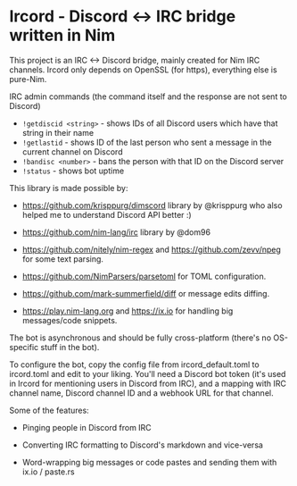 # Ircord - Discord <-> IRC bridge written in Nim
This project is an IRC <-> Discord bridge, mainly created for Nim IRC channels.
Ircord only depends on OpenSSL (for https), everything else is pure-Nim.


IRC admin commands (the command itself and the response are not sent to Discord)
- `!getdiscid <string>` - shows IDs of all Discord users which have that string in their name
- `!getlastid` - shows ID of the last person who sent a message in the current channel on Discord
- `!bandisc <number>` - bans the person with that ID on the Discord server
- `!status` - shows bot uptime

This library is made possible by:

- https://github.com/krisppurg/dimscord library by @krisppurg who also helped me to understand Discord API better :)

- https://github.com/nim-lang/irc library by @dom96

- https://github.com/nitely/nim-regex and https://github.com/zevv/npeg for some text parsing.

- https://github.com/NimParsers/parsetoml for TOML configuration.

- https://github.com/mark-summerfield/diff or message edits diffing.

- https://play.nim-lang.org and https://ix.io for handling big messages/code snippets.


The bot is asynchronous and should be fully cross-platform (there's no OS-specific stuff in the bot).

To configure the bot, copy the config file from ircord_default.toml to ircord.toml and edit to your liking.
You'll need a Discord bot token (it's used in Ircord for mentioning users in Discord from IRC), and
a mapping with IRC channel name, Discord channel ID and a webhook URL for that channel.

Some of the features:

- Pinging people in Discord from IRC

- Converting IRC formatting to Discord's markdown and vice-versa

- Word-wrapping big messages or code pastes and sending them with ix.io / paste.rs
